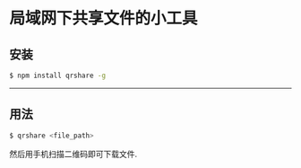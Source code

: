 # 局域网下共享文件的小工具

## 安装

```bash
$ npm install qrshare -g
```
---
## 用法

```bash
$ qrshare <file_path>
```
然后用手机扫描二维码即可下载文件.
